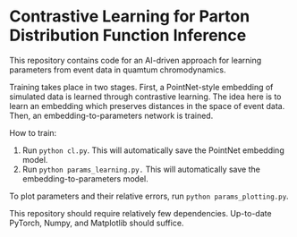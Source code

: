 # Contrastive Learning for Parton Distribution Function Inference

This repository contains code for an AI-driven approach for learning parameters from event data in quamtum chromodynamics.

Training takes place in two stages. First, a PointNet-style embedding of simulated data is learned through contrastive learning. The idea here is to learn an embedding which preserves distances in the space of event data. Then, an embedding-to-parameters network is trained.

How to train:

1. Run ```python cl.py```. This will automatically save the PointNet embedding model.
2. Run ```python params_learning.py.``` This will automatically save the embedding-to-parameters model.

To plot parameters and their relative errors, run ```python params_plotting.py```.

This repository should require relatively few dependencies. Up-to-date PyTorch,  Numpy, and Matplotlib should suffice.
